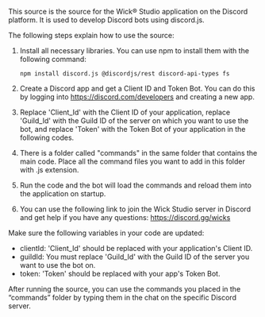 This source is the source for the Wick® Studio application on the Discord platform.  It is used to develop Discord bots using discord.js.

 The following steps explain how to use the source:

 1. Install all necessary libraries.  You can use npm to install them with the following command:
    ```
    npm install discord.js @discordjs/rest discord-api-types fs
    ```

 2. Create a Discord app and get a Client ID and Token Bot.  You can do this by logging into https://discord.com/developers and creating a new app.

 3. Replace 'Client_Id' with the Client ID of your application, replace 'Guild_Id' with the Guild ID of the server on which you want to use the bot, and replace 'Token' with the Token Bot of your application in the following codes.

 4. There is a folder called "commands" in the same folder that contains the main code.  Place all the command files you want to add in this folder with .js extension.

 5. Run the code and the bot will load the commands and reload them into the application on startup.

 6. You can use the following link to join the Wick Studio server in Discord and get help if you have any questions:
    https://discord.gg/wicks

 Make sure the following variables in your code are updated:
 - clientId: 'Client_Id' should be replaced with your application's Client ID.
 - guildId: You must replace 'Guild_Id' with the Guild ID of the server you want to use the bot on.
 - token: 'Token' should be replaced with your app's Token Bot.

 After running the source, you can use the commands you placed in the “commands” folder by typing them in the chat on the specific Discord server.
